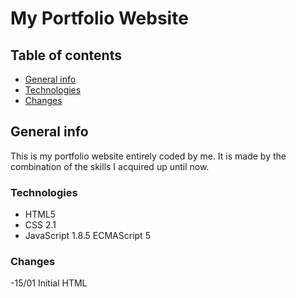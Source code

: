 # My Portfolio Website

## Table of contents
* [General info](#general-info)
* [Technologies](#technologies)
* [Changes](#changes)


## General info
This is my portfolio website entirely coded by me. It is made by the combination of the skills I acquired up until now.


### Technologies

* HTML5
* CSS 2.1
* JavaScript 1.8.5 ECMAScript 5

### Changes

-15/01 Initial HTML 

